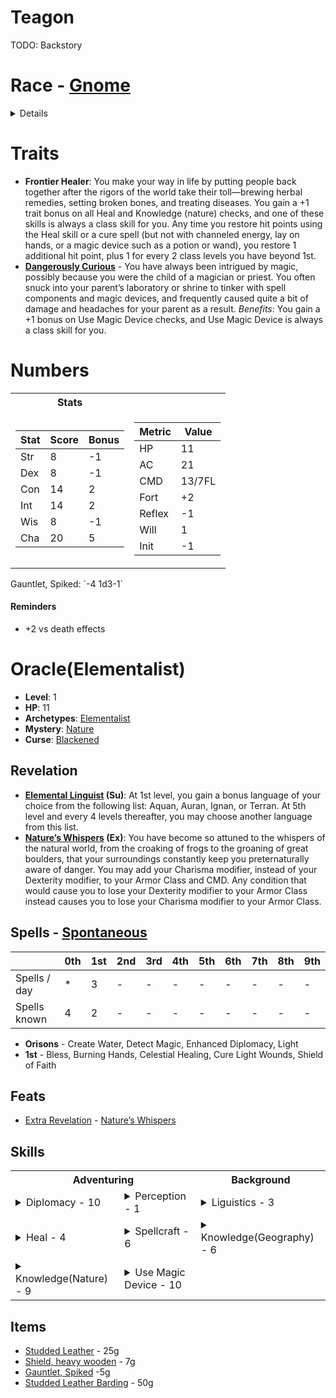 # Teagon
TODO: Backstory

# Race - [Gnome](https://www.d20pfsrd.com/races/core-races/gnome/)
<details>

* **Ability Score Modifiers**: Gnomes are physically weak but surprisingly hardy, and their attitude makes them naturally agreeable. They gain +2 Constitution, +2 Charisma, and –2 Strength.
* **Type**: Gnomes are Humanoid creatures with the gnome subtype.
* **Size**: Gnomes are Small creatures and thus gain a +1 size bonus to their AC, a +1 size bonus on attack rolls, a –1 penalty to their Combat Maneuver Bonus and Combat Maneuver Defense, and a +4 size bonus on Stealth checks.
* **Base Speed**: (Slow Speed) Gnomes have a base speed of 20 feet.
* **Languages**: Gnomes begin play speaking Common, Gnome, and Sylvan. Gnomes with high Intelligence scores can choose from the following: Draconic, Dwarven, Elven, Giant, Goblin, and Orc. See the Linguistics skill page for more information about these languages.
* **Keen Senses**: Gnomes receive a +2 racial bonus on Perception checks. 
* **Academician**: Some gnomes are more academically inclined than their kin. Gnomes with this racial trait gain a +2 bonus on any single Knowledge skill. This racial trait replaces the obsessive racial trait.
* **Fey Fortitude**: Gnomes with this racial trait are infused with a connection to life. They gain a +2 racial bonus on saves to resist death effects. This replaces weapon familiarity.
* **Gift of Tongues**: Gnomes love languages and learning about those they meet. Gnomes with this racial trait gain a +1 bonus on Bluff and Diplomacy checks, and they learn one additional language every time they put a rank in the Linguistics skill. This racial trait replaces defensive training and hatred.
* **Pyromaniac**: Gnomes with this racial trait are treated as one level higher when casting spells with the fire descriptor, using granted powers of the Fire domain, using the bloodline powers of the fire elemental bloodline or the revelations of the oracle’s flame mystery, and determining the damage of alchemist bombs that deal fire damage (this ability does not give gnomes early access to level-based powers; it only affects the powers they could use without this ability). Gnomes with Charisma scores of 11 or higher also gain the following spell-like abilities: 1/day—dancing lights, flare, prestidigitation, produce flame. The caster level for these effects is equal to the gnome’s level; the DCs are Charisma-based. This racial trait replaces gnome magic and illusion resistance.
</details>

# Traits
* **Frontier Healer**: You make your way in life by putting people back together after the rigors of the world take their toll—brewing herbal remedies, setting broken bones, and treating diseases. You gain a +1 trait bonus on all Heal and Knowledge (nature) checks, and one of these skills is always a class skill for you. Any time you restore hit points using the Heal skill or a cure spell (but not with channeled energy, lay on hands, or a magic device such as a potion or wand), you restore 1 additional hit point, plus 1 for every 2 class levels you have beyond 1st.
* **[Dangerously Curious](https://www.d20pfsrd.com/traits/magic-traits/dangerously-curious/)** - You have always been intrigued by magic, possibly because you were the child of a magician or priest. You often snuck into your parent’s laboratory or shrine to tinker with spell components and magic devices, and frequently caused quite a bit of damage and headaches for your parent as a result. _Benefits_: You gain a +1 bonus on Use Magic Device checks, and Use Magic Device is always a class skill for you.
# Numbers
<table>
<tr><th>Stats</th><th></th></tr>
<tr><td>

|Stat|Score|Bonus|
|---|---|---|
|Str|8|-1|
|Dex|8|-1|
|Con|14|2|
|Int|14|2|
|Wis|8|-1|
|Cha|20|5|

</td><td>

|Metric|Value|
|---|---|
|HP|11|
|AC|21|
|CMD|13/7FL|
|Fort|+2|
|Reflex|-1|
|Will|1|
|Init|-1|
</td></tr>
</table>
Gauntlet, Spiked: `-4 1d3-1`

#### Reminders
* +2 vs death effects

# Oracle(Elementalist)
* **Level**: 1
* **HP**: 11
* **Archetypes**: [Elementalist](https://www.d20pfsrd.com/classes/base-classes/oracle/archetypes/paizo-oracle-archetypes/elementalist-oracle)
* **Mystery**: [Nature](https://www.d20pfsrd.com/classes/base-classes/oracle/mysteries/paizo-oracle-mysteries/nature/)
* **Curse**: [Blackened](https://www.d20pfsrd.com/classes/base-classes/Oracle/oracle-curses/#Blackened)
## Revelation
* **[Elemental Linguist](https://www.d20pfsrd.com/classes/base-classes/oracle/archetypes/paizo-oracle-archetypes/elementalist-oracle) (Su)**: At 1st level, you gain a bonus language of your choice from the following list: Aquan, Auran, Ignan, or Terran. At 5th level and every 4 levels thereafter, you may choose another language from this list.
* **[Nature’s Whispers](https://www.d20pfsrd.com/classes/base-classes/oracle/mysteries/paizo-oracle-mysteries/nature/) (Ex)**: You have become so attuned to the whispers of the natural world, from the croaking of frogs to the groaning of great boulders, that your surroundings constantly keep you preternaturally aware of danger. You may add your Charisma modifier, instead of your Dexterity modifier, to your Armor Class and CMD. Any condition that would cause you to lose your Dexterity modifier to your Armor Class instead causes you to lose your Charisma modifier to your Armor Class.
## Spells - [Spontaneous](../../lib/hr-spontaneous.md)

|  | 0th | 1st | 2nd | 3rd | 4th | 5th | 6th | 7th | 8th | 9th |
|---|---|---|---|---|---|---|---|---|---|---|
| Spells / day | * | 3 | - | - | - | - | - | - | - | - |
| Spells known | 4 | 2 | - | - | - | - | - | - | - | - |

* **Orisons** - Create Water, Detect Magic, Enhanced Diplomacy, Light
* **1st** - Bless, Burning Hands, Celestial Healing, Cure Light Wounds, Shield of Faith

## Feats
* [Extra Revelation](https://www.d20pfsrd.com/feats/general-feats/extra-revelation-1/) - [Nature’s Whispers](https://www.d20pfsrd.com/classes/base-classes/oracle/mysteries/paizo-oracle-mysteries/nature/)

## Skills
<table>
<tr><th colspan="2">Adventuring</th>
<th>Background</th></tr>
<tr><td>
<details><summary>Diplomacy - 10</summary>

|Type|Value|
|---|---|
|Ranks|1|
|Class|3|
|Cha|5|
|Racial|1|
</details>
</td><td>
<details><summary>Perception - 1</summary>

|Type|Value|
|---|---|
|Wis|-1|
|Racial|2|
</details>
</td><td>
<details><summary>Liguistics - 3</summary>

|Type|Value|
|---|---|
|Ranks|1|
|Int|2|
</details>
</td></tr>
<tr><td>
<details><summary>Heal - 4</summary>

|Type|Value|
|---|---|
|Ranks|1|
|Class|3|
|Wis|-1|
|Racial|1|
</details>
</td><td>
<details><summary>Spellcraft - 6</summary>

|Type|Value|
|---|---|
|Ranks|1|
|Class|3|
|Charisma|2|
</details>
</td><td>
<details><summary>Knowledge(Geography) - 6</summary>

|Type|Value|
|---|---|
|Ranks|1|
|Class|3|
|Int|2|
</details></td></tr>
<tr><td>
<details><summary>Knowledge(Nature) - 9</summary>

|Type|Value|
|---|---|
|Ranks|1|
|Class|3|
|Int|2|
|Racial|2|
|Trait|1|
</details>

</td><td>
<details><summary>Use Magic Device - 10</summary>

|Type|Value|
|---|---|
|Ranks|1|
|Class|3|
|Charisma|5|
|Trait|1|
</details>
</td><td></td></tr>
</table>

## Items
* [Studded Leather](https://www.d20pfsrd.com/equipment/armor/studded-leather) - 25g
* [Shield, heavy wooden](https://www.d20pfsrd.com/equipment/armor/shield-heavy-wooden-or-steel) - 7g
* [Gauntlet, Spiked](https://www.d20pfsrd.com/equipment/weapons/weapon-descriptions/gauntlet-spiked) -5g
* [Studded Leather Barding](https://www.d20pfsrd.com/equipment/armor/studded-leather) - 50g
